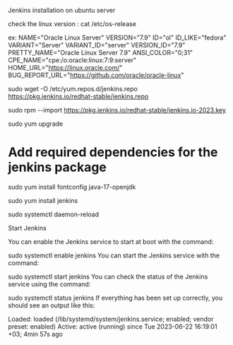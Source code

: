 >>>>>>>>>>>>>>>>>>>>>>>>>>>>>>>>>>>>>>>>>>>>>>>>>>>>
Jenkins installation on ubuntu server
>>>>>>>>>>>>>>>>>>>>>>>>>>>>>>>>>>>>>>>>>>>>>>>>>

check the linux version : cat /etc/os-release

ex: NAME="Oracle Linux Server"
VERSION="7.9"
ID="ol"
ID_LIKE="fedora"
VARIANT="Server"
VARIANT_ID="server"
VERSION_ID="7.9"
PRETTY_NAME="Oracle Linux Server 7.9"
ANSI_COLOR="0;31"
CPE_NAME="cpe:/o:oracle:linux:7:9:server"
HOME_URL="https://linux.oracle.com/"
BUG_REPORT_URL="https://github.com/oracle/oracle-linux"


sudo wget -O /etc/yum.repos.d/jenkins.repo \
    https://pkg.jenkins.io/redhat-stable/jenkins.repo
	
sudo rpm --import https://pkg.jenkins.io/redhat-stable/jenkins.io-2023.key

sudo yum upgrade

# Add required dependencies for the jenkins package

sudo yum install fontconfig java-17-openjdk

sudo yum install jenkins

sudo systemctl daemon-reload

Start Jenkins

You can enable the Jenkins service to start at boot with the command:

sudo systemctl enable jenkins
You can start the Jenkins service with the command:

sudo systemctl start jenkins
You can check the status of the Jenkins service using the command:

sudo systemctl status jenkins
If everything has been set up correctly, you should see an output like this:

Loaded: loaded (/lib/systemd/system/jenkins.service; enabled; vendor preset: enabled)
Active: active (running) since Tue 2023-06-22 16:19:01 +03; 4min 57s ago


